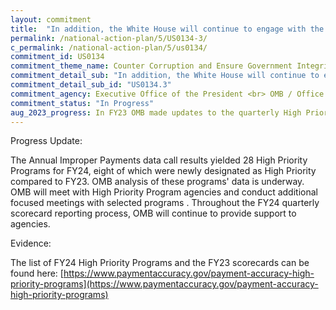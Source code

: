 ```yaml
---
layout: commitment
title:  "In addition, the White House will continue to engage with the head of each agency that has a High Priority Program as defined by PIIA to report on actions taken to prevent improper payments."
permalink: /national-action-plan/5/US0134-3/
c_permalink: /national-action-plan/5/us0134/
commitment_id: US0134
commitment_theme_name: Counter Corruption and Ensure Government Integrity and Accountability to the Public
commitment_detail_sub: "In addition, the White House will continue to engage with the head of each agency that has a High Priority Program as defined by PIIA to report on actions taken to prevent improper payments."
commitment_detail_sub_id: "US0134.3"
commitment_agency: Executive Office of the President <br> OMB / Office of Federal Financial Management
commitment_status: "In Progress"
aug_2023_progress: In FY23 OMB made updates to the quarterly High Priority Program scorecards asking agencies to provide the details of the actions the agency took to prevent overpayments during the current reporting period, and those planned for the following quarter. This update replaced the “Key Milestones” questions from prior year’s scorecards. Allowing the agencies to report on specific time periods (i.e. a quarter) in more detail than they were previously able. In addition to the updated scorecards, in June OMB held a meeting with the 11 agencies that oversee the 29 High Priority Programs and continues to engage with the agencies on their efforts to reduce improper payments. Current and past quarterly High Priority Program scorecards can be found on PaymentAccuracy.gov. 
---
```

Progress Update: 

The Annual Improper Payments data call results yielded 28 High Priority Programs for FY24, eight of which were newly designated as High Priority compared to FY23. OMB analysis of these programs' data is underway. OMB will meet with High Priority Program agencies and conduct additional focused meetings with selected programs . Throughout the FY24 quarterly scorecard reporting process, OMB will continue to provide support to agencies.

Evidence: 

The list of FY24 High Priority Programs and the FY23 scorecards can be found here: [https://www.paymentaccuracy.gov/payment-accuracy-high-priority-programs](https://www.paymentaccuracy.gov/payment-accuracy-high-priority-programs)
